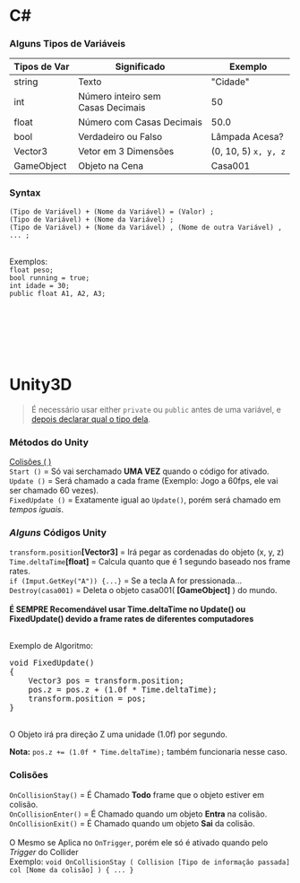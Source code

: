 # C#
### Alguns Tipos de Variáveis

Tipos de Var | Significado | Exemplo
------------ | ----------- | --------
string | Texto | "Cidade"
int | Número inteiro sem<br> Casas Decimais | 50
float | Número com Casas Decimais | 50.0
bool | Verdadeiro ou Falso | Lâmpada Acesa?
Vector3 | Vetor em 3 Dimensões | (0, 10, 5) `x, y, z`
GameObject | Objeto na Cena | Casa001

### Syntax

`(Tipo de Variável) + (Nome da Variável) = (Valor) ;`<br>
`(Tipo de Variável) + (Nome da Variável) ;`<br>
`(Tipo de Variável) + (Nome da Variável) , (Nome de outra Variável) , ... ;` <br><br>

Exemplos: <br>`float peso;` <br>`bool running = true;`<br> `int idade = 30;`<br> `public float A1, A2, A3;`<br><br>
<!-- protected + var = só pode ser acessada pelo própio algoritmo. --> 

<br><br><br><br>

# Unity3D

> É necessário usar either `private` ou `public` antes de uma variável, e [depois declarar qual o tipo dela](https://github.com/JoaoSodre/GameDev/blob/master/Unity3D/C%23%20e%20Unity%20(C%C3%B3digos).md#alguns-tipos-de-vari%C3%A1veis).

### Métodos do Unity

[Colisões ( )](https://github.com/JoaoSodre/GameDev/blob/master/Unity3D/Unity-Memo.md#colis%C3%B5es)<br>
`Start ()` = Só vai serchamado **UMA VEZ** quando o código for ativado.<br>
`Update ()` = Será chamado a cada frame (Exemplo: Jogo a 60fps, ele vai ser chamado 60 vezes).<br>
`FixedUpdate ()` = Exatamente igual ao `Update()`, porém será chamado em *_tempos iguais_*.

### _Alguns_ Códigos Unity

`transform.position`**[Vector3]** = Irá pegar as cordenadas do objeto (x, y, z)<br>
`Time.deltaTime`**[float]** = Calcula quanto que é 1 segundo baseado nos frame rates.<br>
`if (Imput.GetKey("A")) {...}` = Se a tecla A for pressionada...<br>
`Destroy(casa001)` = Deleta o objeto casa001( **[GameObject]** ) do mundo.<br><br>
**É SEMPRE Recomendável usar Time.deltaTime no Update() ou FixedUpdate() devido a frame rates de diferentes computadores**<br><br>

Exemplo de Algoritmo:
<pre>
void FixedUpdate()
{
    Vector3 pos = transform.position;
    pos.z = pos.z + (1.0f * Time.deltaTime);
    transform.position = pos;      
}
</pre>
<br>
O Objeto irá pra direção Z uma unidade (1.0f) por segundo.<br>

**Nota:** `pos.z += (1.0f * Time.deltaTime);` também funcionaria nesse caso.

### Colisões
`OnCollisionStay()` = É Chamado **Todo** frame que o objeto estiver em colisão.<br>
`OnCollisionEnter()` = É Chamado quando um objeto **Entra** na colisão. <br>
`OnCollisionExit()` = É Chamado quando um objeto **Sai** da colisão. <br><br>
O Mesmo se Aplica no `OnTrigger`, porém ele só é ativado quando pelo _Trigger_ do Collider<br>
Exemplo: `void OnCollisionStay ( Collision [Tipo de informação passada]  col [Nome da colisão] ) { ... }`
